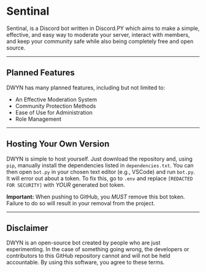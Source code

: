 # Sentinal

Sentinal, is a Discord bot written in Discord.PY which aims to make a simple, effective, and easy way to moderate your server, interact with members, and keep your community safe while also being completely free and open source.

---

## Planned Features

DWYN has many planned features, including but not limited to:
- An Effective Moderation System
- Community Protection Methods
- Ease of Use for Administration
- Role Management

---

## Hosting Your Own Version

DWYN is simple to host yourself. Just download the repository and, using `pip`, manually install the dependencies listed in `dependencies.txt`. You can then open `bot.py` in your chosen text editor (e.g., VSCode) and run `bot.py`. It will error out about a token. To fix this, go to `.env` and replace `[REDACTED FOR SECURITY]` with *YOUR* generated bot token. 

**Important:** When pushing to GitHub, you *MUST* remove this bot token. Failure to do so will result in your removal from the project.

---

## Disclaimer

DWYN is an open-source bot created by people who are just experimenting. In the case of something going wrong, the developers or contributors to this GitHub repository cannot and will not be held accountable. By using this software, you agree to these terms.
